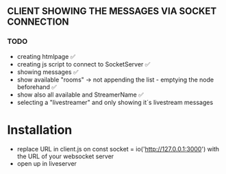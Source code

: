 ## CLIENT SHOWING THE MESSAGES VIA SOCKET CONNECTION

### TODO

- creating htmlpage ✅
- creating js script to connect to SocketServer ✅
- showing messages ✅
- show available "rooms" -> not appending the list - emptying the node beforehand ✅
- show also all available and StreamerName ✅
- selecting a "livestreamer" and only showing it´s livestream messages

# Installation

- replace URL in client.js on const socket = io('http://127.0.0.1:3000') with the URL of your websocket server
- open up in liveserver
